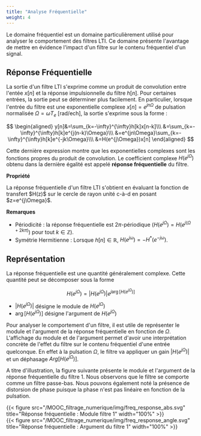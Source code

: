 ```yaml
---
title: "Analyse Fréquentielle"
weight: 4
---
```


Le domaine fréquentiel est un domaine particulièrement utilisé pour analyser le comportement des filtres LTI. Ce domaine présente l'avantage de mettre en évidence l'impact d'un filtre sur le contenu fréquentiel d'un signal.

## Réponse Fréquentielle

La sortie d'un filtre LTI s'exprime comme un produit de convolution entre l'entée $x[n]$ et la réponse impulsionnelle du filtre $h[n]$. Pour certaines entrées, la sortie peut se déterminer plus facilement. En particulier, lorsque l'entrée du filtre est une exponentielle complexe $x[n]=e^{jn\Omega}$ de pulsation normalisée $\Omega=\omega T_e$ [rad/ech], la sortie s'exprime sous la forme :

$$
\begin{aligned}
y[n]&=\sum_{k=-\infty}^{\infty}h[k]x[n-k]\\\ 
&=\sum_{k=-\infty}^{\infty}h[k]e^{j(n-k)\Omega}\\\ 
&=e^{jn\Omega}\sum_{k=-\infty}^{\infty}h[k]e^{-jk\Omega}\\\ 
&=H(e^{j\Omega})x[n]
\end{aligned}
$$

Cette dernière expression montre que les exponentielles complexes sont les fonctions propres du produit de convolution. Le coefficient complexe $H(e^{j\Omega})$ obtenu dans la dernière égalité est appelé **réponse fréquentielle** du filtre.

**Propriété** 
<div class="propriete">
La réponse fréquentielle d'un filtre LTI s'obtient en évaluant la fonction de transfert $H(z)$ sur le cercle de rayon unité c-à-d en posant $z=e^{j\Omega}$.
</div>

**Remarques**
* Périodicité : la réponse fréquentielle est $2\pi$-périodique ($H(e^{j\Omega})=H(e^{j(\Omega+2k\pi)})$ pour tout $k \in \mathbb{Z}$).
* Symétrie Hermitienne : Lorsque $h[n]\in \mathbb{R}$, $H(e^{j\omega})=-H^{*}(e^{-j\omega})$.


## Représentation 

La réponse fréquentielle est une quantité généralement complexe. Cette quantité peut se décomposer sous la forme

$$H(e^{j\Omega})=|H(e^{j\Omega})|e^{j\arg[H(e^{j\Omega})]}$$


* $|H(e^{j\Omega})|$ désigne le module de $H(e^{j\Omega})$
* $\arg[H(e^{j\Omega})]$ désigne l'argument de $H(e^{j\Omega})$

Pour analyser le comportement d'un filtre, il est utile de représenter le module et l'argument de la réponse fréquentielle en fonction de $\Omega$. L'affichage du module et de l'argument permet d'avoir une interprétation concrète de l'effet du filtre sur le contenu fréquentiel d'une entrée quelconque. En effet à la pulsation $\Omega$, le filtre va appliquer un gain $|H(e^{j\Omega})|$ et un déphasage $Arg[H(e^{j\Omega})]$. 

A titre d'illustration, la figure suivante présente le module et l'argument de la réponse fréquentielle du filtre 1. Nous observons que le filtre se comporte comme un filtre passe-bas. Nous pouvons également noté la présence de distorsion de phase puisque la phase n'est pas linéaire en fonction de la pulsation.

<div class="row">
    <div class="col-6 ">
{{< figure src="/MOOC_filtrage_numerique/img/freq_response_abs.svg" title="Réponse fréquentielle : Module filtre 1" width="100%" >}}
    </div>
    <div class="col-6" >
{{< figure src="/MOOC_filtrage_numerique/img/freq_response_angle.svg" title="Réponse fréquentielle : Argument du filtre 1" width="100%" >}}
    </div>
</div>
